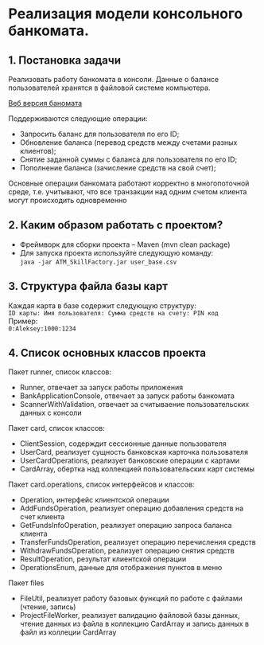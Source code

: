 #	Реализация модели консольного банкомата.
##	1. Постановка задачи

Реализовать работу банкомата в консоли. Данные о балансе пользователей хранятся в файловой системе компьютера.  
 
 [Веб версия баномата](https://github.com/Meshchaninov-A/ATM_Web_SkillFactory)  
 
Поддерживаются следующие операции:
* Запросить баланс для пользователя по его ID;
* Обновление баланса (перевод средств между счетами разных клиентов);
* Снятие заданной суммы с баланса для пользователя по его ID;
* Пополнение баланса (зачисление средств на свой счет);  

Основные операции банкомата работают корректно в многопоточной среде, т.е. учитывают, что все транзакции над одним счетом клиента могут происходить одновременно
## 2. Каким образом работать с проектом? 
* Фреймворк для сборки проекта – Maven (mvn clean package)
* Для запуска проекта используйте следующую команду:  
 `java -jar ATM_SkillFactory.jar user_base.csv`
 
## 3. Структура файла базы карт
Каждая карта в базе содержит следующую структуру:  
`ID карты: Имя пользователя: Сумма средств на счету: PIN код`  
Пример:  
`0:Aleksey:1000:1234`

## 4. Список основных классов проекта
Пакет runner, список классов:
* Runner, отвечает за запуск работы приложения
* BankApplicationConsole, отвечает за запуск работы банкомата
* ScannerWithValidation, отвечает за считываение пользовательских данных с консоли  

Пакет card, список классов:
* ClientSession, содерждит сессионные данные пользователя
* UserCard, реализует сущность банковская карточка пользователя
* UserCardOperations, реализует банковские операции с картами
* CardArray, обертка над коллекцией пользовательских карт системы  

Пакет card.operations, список интерфейсов и классов:
* Operation, интерфейс клиентской операции
* AddFundsOperation, реализует операцию добавления средств на счет клиента
* GetFundsInfoOperation, реализует операцию запроса баланса клиента
* TransferFundsOperation, реализует операцию перечисления средств
* WithdrawFundsOperation, реализует операцию снятия средств
* ResultOperation, результат клиентской операции
* OperationsEnum, данные для отображения пунктов в меню  

Пакет files
* FileUtil, реализует работу базовых функций по работе с файлами (чтение, запись)
* ProjectFileWorker, реализует валидацию файловой базы данных, чтение данных из файла в коллекцию CardArray и запись данных в файл из коллеции CardArray